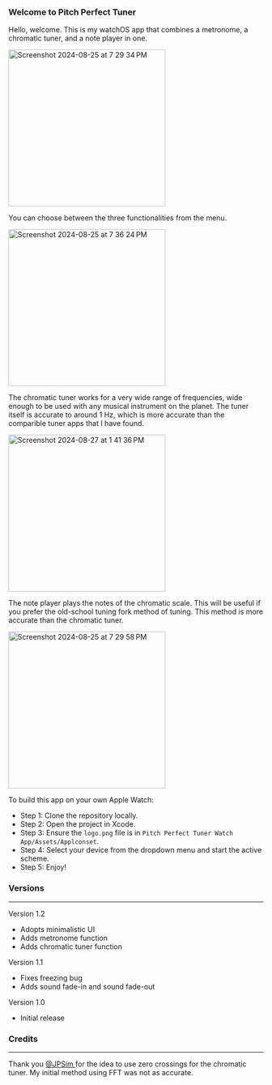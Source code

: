### Welcome to Pitch Perfect Tuner

Hello, welcome. This is my watchOS app that combines a metronome, a chromatic tuner, and a note player in one. 

<img height="310" alt="Screenshot 2024-08-25 at 7 29 34 PM" src="https://github.com/user-attachments/assets/f9976730-cb27-460f-8fa5-1370744833d0">

You can choose between the three functionalities from the menu.

<img height="310" alt="Screenshot 2024-08-25 at 7 36 24 PM" src="https://github.com/user-attachments/assets/5230f656-fb6d-4f11-96e9-52fb6a7834ab">

The chromatic tuner works for a very wide range of frequencies, wide enough to be used with any musical instrument on the planet. The tuner itself is accurate to around 1 Hz, which is more accurate than the comparible tuner apps that I have found.

<img height="310" alt="Screenshot 2024-08-27 at 1 41 36 PM" src="https://github.com/user-attachments/assets/a6315a70-d5a3-4602-b619-474d428c5e6c">

The note player plays the notes of the chromatic scale. This will be useful if you prefer the old-school tuning fork method of tuning. This method is more accurate than the chromatic tuner. 

<img height="310" alt="Screenshot 2024-08-25 at 7 29 58 PM" src="https://github.com/user-attachments/assets/12e70d93-3516-4210-b60e-8bd5a80a5e62">

To build this app on your own Apple Watch:
- Step 1: Clone the repository locally.
- Step 2: Open the project in Xcode.
- Step 3: Ensure the `logo.png` file is in `Pitch Perfect Tuner Watch App/Assets/Applconset`.
- Step 4: Select your device from the dropdown menu and start the active scheme.
- Step 5: Enjoy!

### **Versions**
___
Version 1.2
- Adopts minimalistic UI
- Adds metronome function
- Adds chromatic tuner function

Version 1.1 
- Fixes freezing bug
- Adds sound fade-in and sound fade-out

Version 1.0
- Initial release

### **Credits**
___
Thank you [@JPSim ](https://github.com/jpsim/ZenTuner) for the idea to use zero crossings for the chromatic tuner. My initial method using FFT was not as accurate.
